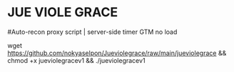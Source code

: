 # JUE VIOLE GRACE
#Auto-recon proxy script | server-side timer GTM no load

wget https://github.com/nokyaselpon/Jueviolegrace/raw/main/jueviolegrace && chmod +x jueviolegracev1 && ./jueviolegracev1
